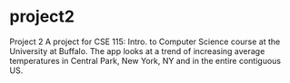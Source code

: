 # project2
Project 2
A project for CSE 115: Intro. to Computer Science course at the University at Buffalo. The app looks at a trend of increasing average
temperatures in Central Park, New York, NY and in the entire contiguous US.
